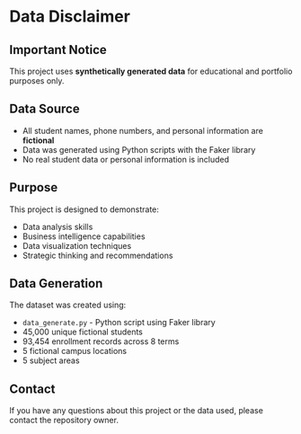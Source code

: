 # Data Disclaimer

## Important Notice
This project uses **synthetically generated data** for educational and portfolio purposes only.

## Data Source
- All student names, phone numbers, and personal information are **fictional**
- Data was generated using Python scripts with the Faker library
- No real student data or personal information is included

## Purpose
This project is designed to demonstrate:
- Data analysis skills
- Business intelligence capabilities
- Data visualization techniques
- Strategic thinking and recommendations

## Data Generation
The dataset was created using:
- `data_generate.py` - Python script using Faker library
- 45,000 unique fictional students
- 93,454 enrollment records across 8 terms
- 5 fictional campus locations
- 5 subject areas

## Contact
If you have any questions about this project or the data used, please contact the repository owner.
